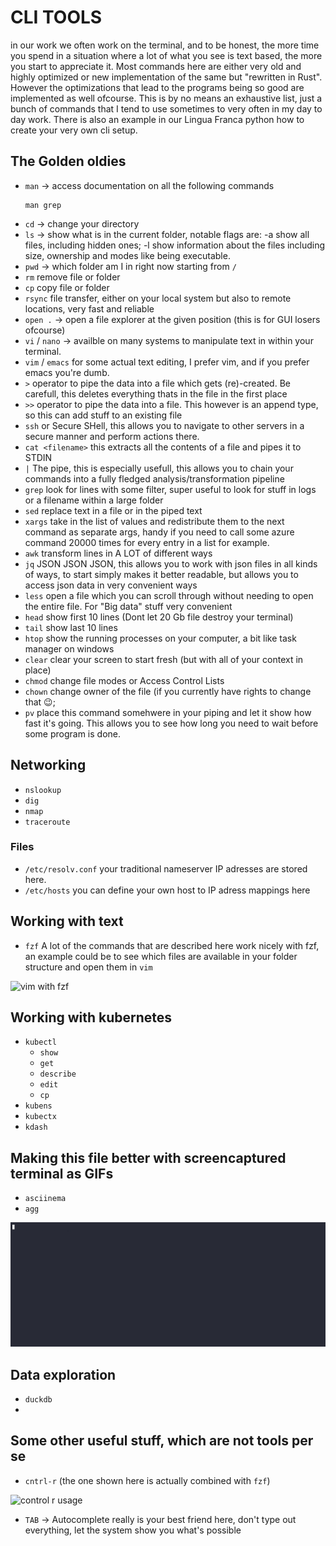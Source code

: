 # CLI TOOLS

in our work we often work on the terminal, and to be honest, the more time you spend in a situation where a lot of what
you see is text based, the more you start to appreciate it. Most commands here are either very old and highly optimized
or new implementation of the same but "rewritten in Rust". However the optimizations that lead to the programs being so
good are implemented as well ofcourse. This is by no means an exhaustive list, just a bunch of commands that I tend to
use sometimes to very often in my day to day work. There is also an example in our Lingua Franca python how to create
your very own cli setup. 

## The Golden oldies

- `man` -> access documentation on all the following commands 
  ```shell
  man grep
  ```
- `cd` -> change your directory
- `ls` -> show what is in the current folder, notable flags are: -a show all files, including hidden ones; -l show 
information about the files including size, ownership and modes like being executable. 
- `pwd` -> which folder am I in right now starting from `/`
- `rm` remove file or folder
- `cp` copy file or folder 
- `rsync` file transfer, either on your local system but also to remote locations, very fast and reliable
- `open .` -> open a file explorer at the given position (this is for GUI losers ofcourse)
- `vi` / `nano` -> availble on many systems to manipulate text in within your terminal. 
- `vim` / `emacs` for some actual text editing, I prefer vim, and if you prefer emacs you're dumb. 
- `>` operator to pipe the data into a file which gets (re)-created. Be carefull, this deletes everything thats in the file in the first place
- `>>` operator to pipe the data into a file. This however is an append type, so this can add stuff to an existing file
- `ssh` or Secure SHell, this allows you to navigate to other servers in a secure manner and perform actions there. 
- `cat <filename>` this extracts all the contents of a file and pipes it to STDIN 
- `|` The pipe, this is especially usefull, this allows you to chain your commands into a fully fledged analysis/transformation pipeline
- `grep` look for lines with some filter, super useful to look for stuff in logs or a filename within a large folder
- `sed` replace text in a file or in the piped text
- `xargs` take in the list of values and redistribute them to the next command as separate args, handy if you need to call some azure command 20000 times for every entry in a list for example. 
- `awk` transform lines in A LOT of different ways 
- `jq` JSON JSON JSON, this allows you to work with json files in all kinds of ways, to start simply makes it better readable, but allows you to access json data in very convenient ways
- `less` open a file which you can scroll through without needing to open the entire file. For "Big data" stuff very convenient
- `head` show first 10 lines (Dont let 20 Gb file destroy your terminal)
- `tail` show last 10 lines 
- `htop` show the running processes on your computer, a bit like task manager on windows
- `clear` clear your screen to start fresh (but with all of your context in place)
- `chmod` change file modes or Access Control Lists 
- `chown` change owner of the file (if you currently have rights to change that 😉;
- `pv` place this command somehwere in your piping and let it show how fast it's going. This allows you to see how long you need to wait before some program is done. 


## Networking

- `nslookup`
- `dig`
- `nmap`
- `traceroute`

### Files

- `/etc/resolv.conf` your traditional nameserver IP adresses are stored here. 
- `/etc/hosts` you can define your own host to IP adress mappings here


## Working with text

- `fzf`
    A lot of the commands that are described here work nicely with fzf, an example could be to see which files are
available in your folder structure and open them in `vim`

<img src="./resources/vim_fzf.gif" width="800" alt="vim with fzf"/>

## Working with kubernetes

- `kubectl`
  - `show`
  - `get`
  - `describe`
  - `edit`
  - `cp`
- `kubens`
- `kubectx`
- `kdash`


## Making this file better with screencaptured terminal as GIFs

- `asciinema`
- `agg` 

![Example](resources/show_terminal.gif)


## Data exploration

- `duckdb`
- 


## Some other useful stuff, which are not tools per se

- `cntrl-r` (the one shown here is actually combined with `fzf`)

<img src="./resources/control_r.gif" alt="control r usage"/>

- `TAB` -> Autocomplete really is your best friend here, don't type out everything, let the system show you what's possible



